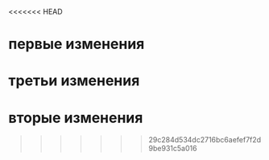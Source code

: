 <<<<<<< HEAD
# первые изменения

третьи изменения
=======
# вторые изменения
>>>>>>> 29c284d534dc2716bc6aefef7f2d9be931c5a016
